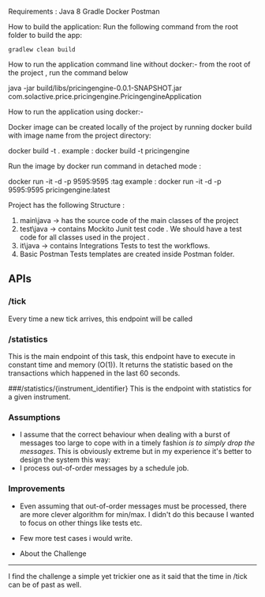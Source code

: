 Requirements :
Java 8
Gradle
Docker
Postman

How to build the application:
Run the following command from the root folder to build the app:

    gradlew clean build

How to run the application command line without docker:- from the root of the project , run the command below

java -jar build/libs/pricingengine-0.0.1-SNAPSHOT.jar com.solactive.price.pricingengine.PricingengineApplication

How to run the application using docker:-

Docker image can be created locally of the project by running docker build with image name from the project directory:

docker build -t <image-name> .
example : docker build -t pricingengine

Run the image by docker run command in detached mode :

docker run -it -d -p 9595:9595 <image-name>:tag
example : docker run -it -d -p 9595:9595 pricingengine:latest

Project has the following Structure :

1. main\java -> has the source code of the main classes of the project
2. test\java -> contains Mockito Junit test code . We should have a test code for all classes used in the project . 
3. it\java -> contains Integrations Tests to test the workflows.
4. Basic Postman Tests templates are created inside Postman folder.


## APIs

### /tick
Every time a new tick arrives, this endpoint will be called


### /statistics
This is the main endpoint of this task, this endpoint have to execute in constant time and memory (O(1)). It returns the statistic based on the transactions which happened in the last 60 seconds.

###/statistics/{instrument_identifier}
This is the endpoint with statistics for a given instrument.

### Assumptions

- I assume that the correct behaviour when dealing with a burst of messages too large
to cope with in a timely fashion *is to simply drop the messages*. This is obviously
extreme but in my experience it's better to design the system this way: 
- I process out-of-order messages by a schedule job.


### Improvements

- Even assuming that out-of-order messages must be processed, there are
more clever algorithm for min/max. I didn't do this because
I wanted to focus on other things like tests etc.
- Few more test cases i would write.

- About the Challenge
------------------
I find the challenge a simple yet trickier one as it said that the time in /tick can be of past as well.
